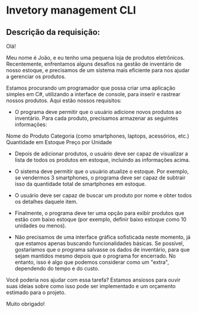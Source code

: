 # Invetory management CLI
## Descrição da requisição:
Olá!

Meu nome é João, e eu tenho uma pequena loja de produtos eletrônicos. Recentemente, enfrentamos alguns desafios na gestão de inventário de nosso estoque, e precisamos de um sistema mais eficiente para nos ajudar a gerenciar os produtos.

Estamos procurando um programador que possa criar uma aplicação simples em C#, utilizando a interface de console, para inserir e rastrear nossos produtos. Aqui estão nossos requisitos:

- O programa deve permitir que o usuário adicione novos produtos ao inventário. Para cada produto, precisamos armazenar as seguintes informações:

Nome do Produto
Categoria (como smartphones, laptops, acessórios, etc.)
Quantidade em Estoque
Preço por Unidade

- Depois de adicionar produtos, o usuário deve ser capaz de visualizar a lista de todos os produtos em estoque, incluindo as informações acima.

- O sistema deve permitir que o usuário atualize o estoque. Por exemplo, se vendermos 3 smartphones, o programa deve ser capaz de subtrair isso da quantidade total de smartphones em estoque.

- O usuário deve ser capaz de buscar um produto por nome e obter todos os detalhes daquele item.

- Finalmente, o programa deve ter uma opção para exibir produtos que estão com baixo estoque (por exemplo, definir baixo estoque como 10 unidades ou menos).

- Não precisamos de uma interface gráfica sofisticada neste momento, já que estamos apenas buscando funcionalidades básicas. Se possível, gostaríamos que o programa salvasse os dados de inventário, para que sejam mantidos mesmo depois que o programa for encerrado. No entanto, isso é algo que podemos considerar como um "extra", dependendo do tempo e do custo.

Você poderia nos ajudar com essa tarefa? Estamos ansiosos para ouvir suas ideias sobre como isso pode ser implementado e um orçamento estimado para o projeto.

Muito obrigado!
